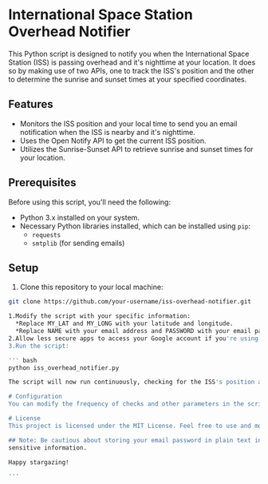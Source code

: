 # International Space Station Overhead Notifier

This Python script is designed to notify you when the International Space Station (ISS) is passing overhead and it's nighttime at your location. 
It does so by making use of two APIs, one to track the ISS's position and the other to determine the sunrise and sunset times at your specified coordinates.

## Features

- Monitors the ISS position and your local time to send you an email notification when the ISS is nearby and it's nighttime.
- Uses the Open Notify API to get the current ISS position.
- Utilizes the Sunrise-Sunset API to retrieve sunrise and sunset times for your location.

## Prerequisites

Before using this script, you'll need the following:

- Python 3.x installed on your system.
- Necessary Python libraries installed, which can be installed using `pip`:
  - `requests`
  - `smtplib` (for sending emails)

## Setup

1. Clone this repository to your local machine:

``` bash
git clone https://github.com/your-username/iss-overhead-notifier.git

1.Modify the script with your specific information:
  *Replace MY_LAT and MY_LONG with your latitude and longitude.
  *Replace NAME with your email address and PASSWORD with your email password for sending notifications.
2.Allow less secure apps to access your Google account if you're using Gmail. You can do this by going to your Google Account settings and enabling "Less secure apps."
3.Run the script:

''' bash
python iss_overhead_notifier.py

The script will now run continuously, checking for the ISS's position and nighttime conditions. If both conditions are met, it will send you an email notification.

# Configuration
You can modify the frequency of checks and other parameters in the script to suit your needs.

# License
This project is licensed under the MIT License. Feel free to use and modify it for your purposes.

## Note: Be cautious about storing your email password in plain text in the script. It's recommended to use environment variables or a more secure method for storing
sensitive information.

Happy stargazing!

'''

